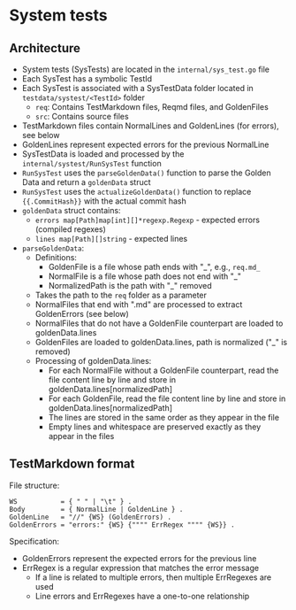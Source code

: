 # System tests

## Architecture

- System tests (SysTests) are located in the `internal/sys_test.go` file
- Each SysTest has a symbolic TestId
- Each SysTest is associated with a SysTestData folder located in `testdata/systest/<TestId>` folder
  - `req`: Contains TestMarkdown files, Reqmd files, and GoldenFiles
  - `src`: Contains source files
- TestMarkdown files contain NormalLines and GoldenLines (for errors), see below
- GoldenLines represent expected errors for the previous NormalLine
- SysTestData is loaded and processed by the `internal/systest/RunSysTest` function
- `RunSysTest` uses the `parseGoldenData()` function to parse the Golden Data and return a `goldenData` struct
- `RunSysTest` uses the `actualizeGoldenData()` function to replace `{{.CommitHash}}` with the actual commit hash
- `goldenData` struct contains:
  - `errors map[Path]map[int][]*regexp.Regexp` - expected errors (compiled regexes)
  - `lines map[Path][]string` - expected lines
- `parseGoldenData`:
  - Definitions:
    - GoldenFile is a file whose path ends with "_", e.g., `req.md_`
    - NormalFile is a file whose path does not end with "_"
    - NormalizedPath is the path with "_" removed
  - Takes the path to the `req` folder as a parameter
  - NormalFiles that end with ".md" are processed to extract GoldenErrors (see below)
  - NormalFiles that do not have a GoldenFile counterpart are loaded to goldenData.lines
  - GoldenFiles are loaded to goldenData.lines, path is normalized ("_" is removed)
  - Processing of goldenData.lines:
    - For each NormalFile without a GoldenFile counterpart, read the file content line by line and store in goldenData.lines[normalizedPath]
    - For each GoldenFile, read the file content line by line and store in goldenData.lines[normalizedPath]
    - The lines are stored in the same order as they appear in the file
    - Empty lines and whitespace are preserved exactly as they appear in the files

## TestMarkdown format

File structure:

```ebnf
WS           = { " " | "\t" } .
Body         = { NormalLine | GoldenLine } .
GoldenLine   = "//" {WS} (GoldenErrors) .
GoldenErrors = "errors:" {WS} {"""" ErrRegex """" {WS}} .
```

Specification:

- GoldenErrors represent the expected errors for the previous line
- ErrRegex is a regular expression that matches the error message
  - If a line is related to multiple errors, then multiple ErrRegexes are used
  - Line errors and ErrRegexes have a one-to-one relationship
